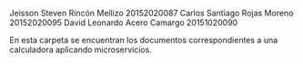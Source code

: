 Jeisson Steven Rincón Mellizo   20152020087
Carlos Santiago Rojas Moreno    20152020095
David Leonardo Acero Camargo    20151020090

En esta carpeta se encuentran los documentos correspondientes a una calculadora aplicando microservicios.